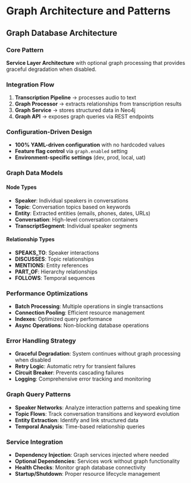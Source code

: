 # Graph Architecture and Patterns

## Graph Database Architecture

### Core Pattern
**Service Layer Architecture** with optional graph processing that provides graceful degradation when disabled.

### Integration Flow
1. **Transcription Pipeline** → processes audio to text
2. **Graph Processor** → extracts relationships from transcription results
3. **Graph Service** → stores structured data in Neo4j
4. **Graph API** → exposes graph queries via REST endpoints

### Configuration-Driven Design
- **100% YAML-driven configuration** with no hardcoded values
- **Feature flag control** via `graph.enabled` setting
- **Environment-specific settings** (dev, prod, local, uat)

### Graph Data Models

#### Node Types
- **Speaker**: Individual speakers in conversations
- **Topic**: Conversation topics based on keywords
- **Entity**: Extracted entities (emails, phones, dates, URLs)
- **Conversation**: High-level conversation containers
- **TranscriptSegment**: Individual speaker segments

#### Relationship Types
- **SPEAKS_TO**: Speaker interactions
- **DISCUSSES**: Topic relationships
- **MENTIONS**: Entity references
- **PART_OF**: Hierarchy relationships
- **FOLLOWS**: Temporal sequences

### Performance Optimizations
- **Batch Processing**: Multiple operations in single transactions
- **Connection Pooling**: Efficient resource management
- **Indexes**: Optimized query performance
- **Async Operations**: Non-blocking database operations

### Error Handling Strategy
- **Graceful Degradation**: System continues without graph processing when disabled
- **Retry Logic**: Automatic retry for transient failures
- **Circuit Breaker**: Prevents cascading failures
- **Logging**: Comprehensive error tracking and monitoring

### Graph Query Patterns
- **Speaker Networks**: Analyze interaction patterns and speaking time
- **Topic Flows**: Track conversation transitions and keyword evolution
- **Entity Extraction**: Identify and link structured data
- **Temporal Analysis**: Time-based relationship queries

### Service Integration
- **Dependency Injection**: Graph services injected where needed
- **Optional Dependencies**: Services work without graph functionality
- **Health Checks**: Monitor graph database connectivity
- **Startup/Shutdown**: Proper resource lifecycle management